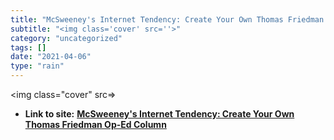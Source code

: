 ```yaml
---
title: "McSweeney's Internet Tendency: Create Your Own Thomas Friedman Op-Ed Column"
subtitle: "<img class='cover' src=''>"
category: "uncategorized"
tags: []
date: "2021-04-06"
type: "rain"
---
```

<img class="cover" src=>


* **Link to site:** **[McSweeney's Internet Tendency: Create Your Own Thomas Friedman Op-Ed Column](http://www.mcsweeneys.net/2004/4/28ward.html)**